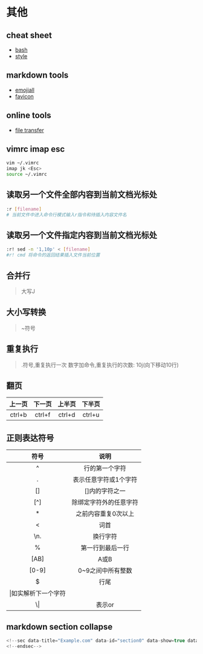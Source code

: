 # 其他

<!--sec data-title="common links" data-id="section0" data-show=true data-collapse=false ces-->
## cheat sheet

* [bash](https://cs.leops.cn/#/cheatsheet/linux/bash)
* [style](https://zh-google-styleguide.readthedocs.io/en/latest/google-shell-styleguide/environment/)

## markdown tools

* [emojiall](https://www.emojiall.com/zh-hans/sub-categories/H14)
* [favicon](https://realfavicongenerator.net/)

## online tools

* [file transfer](https://wormhole.app)
<!--endsec-->

<!--sec data-title="code snippets" data-id="section1" data-show=true data-collapse=false ces-->
## vimrc imap esc

```bash
vim ~/.vimrc
imap jk <Esc> 
source ~/.vimrc
```

## 读取另一个文件全部内容到当前文档光标处

```bash
:r [filename]
# 当前文件中进入命令行模式输入r指令和待插入内容文件名
```

## 读取另一个文件指定内容到当前文档光标处

```bash
:r! sed -n '1,10p' < [filename]
#r! cmd 将命令的返回结果插入文件当前位置
```

## 合并行

> 大写J

## 大小写转换

> ~符号

## 重复执行

> .符号,重复执行一次
> 数字加命令,重复执行的次数: 10j(向下移动10行)

## 翻页

|上一页|下一页|上半页|下半页|
|:---:|:---:|:---:|:---:|
|ctrl+b|ctrl+f|ctrl+d|ctrl+u|

## 正则表达符号

|符号|说明|
|:---:|:---:|
|^|行的第一个字符|
|.|表示任意字符或1个字符|
|[]|[]内的字符之一|
|[^]|除绑定字符外的任意字符|
|\*|之前内容重复0次以上|
|\<|词首|
|\n.|换行字符|
|%|第一行到最后一行|
|[AB]|A或B|
|[0-9]|0~9之间中所有整数|
|$|行尾|
|\\|如实解析下一个字符|
|\\\||表示or|

## markdown section collapse

```js
<!--sec data-title="Example.com" data-id="section0" data-show=true data-collapse=false ces-->
<!--endsec-->
```
<!--endsec-->
